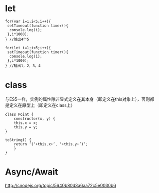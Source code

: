 # let

```
for(var i=1;i<5;i++){
 setTimeout(function timer(){
  console.log(i);
 },i*1000);
} //输出4个5

for(let i=1;i<5;i++){
 setTimeout(function timer(){
  console.log(i);
 },i*1000);
} //输出1，2，3，4
```

# class

与ES5一样，实例的属性除非显式定义在其本身（即定义在this对象上），否则都是定义在原型上（即定义在class上）

```
class Point {
    constructor(x, y) {
    this.x = x;
    this.y = y;
}

toString() {
    return ‘(‘+this.x+’, ‘+this.y+’)’;
    }
}
```

# Async/Await

http://cnodejs.org/topic/5640b80d3a6aa72c5e0030b6
